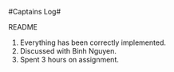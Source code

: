 #Captains Log#

README

1. Everything has been correctly implemented.
2. Discussed with Binh Nguyen.
3. Spent 3 hours on assignment.
